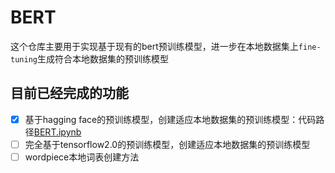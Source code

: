 # BERT

这个仓库主要用于实现基于现有的bert预训练模型，进一步在本地数据集上`fine-tuning`生成符合本地数据集的预训练模型

## 目前已经完成的功能

- [x] 基于hagging face的预训练模型，创建适应本地数据集的预训练模型：代码路径[BERT.ipynb](./src/BERT.ipynb)
- [ ] 完全基于tensorflow2.0的预训练模型，创建适应本地数据集的预训练模型
- [ ] wordpiece本地词表创建方法
